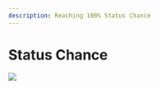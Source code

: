 ```yaml
---
description: Reaching 100% Status Chance
---
```


# Status Chance

![](https://lh6.googleusercontent.com/8KnEPoZxkm-s7HXOp0UMjr76zSNx5hM_WzRhEPkWSslM0veDcpzyeA1MiIXSw3gyGkJ7Z_ZzX2xj418IEhaQi_39Nlj1xgmB27l-AJ0NQ5zN6h5Ch0b5nyA9jzfrwSkSn2tBKKvV)

